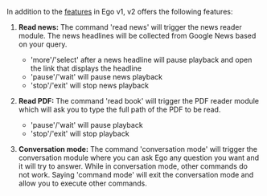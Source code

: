 In addition to the [features](https://github.com/sairaghav/Ego/blob/master/ego_v1/README.md) in Ego v1, v2 offers the following features:

1. **Read news:**
	The command 'read news' will trigger the news reader module. The news headlines will be collected from Google News based on your query.
	- 'more'/'select' after a news headline will pause playback and open the link that displays the headline
	- 'pause'/'wait' will pause news playback
	- 'stop'/'exit' will stop news playback
	
2. **Read PDF:**
	The command 'read book' will trigger the PDF reader module which will ask you to type the full path of the PDF to be read.
	- 'pause'/'wait' will pause playback
	- 'stop'/'exit' will stop playback
	
3. **Conversation mode:**
	The command 'conversation mode' will trigger the conversation module where you can ask Ego any question you want and it will try to answer. While in conversation mode, other commands do not work. Saying 'command mode' will exit the conversation mode and allow you to execute other commands.